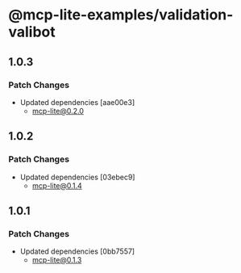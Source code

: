 # @mcp-lite-examples/validation-valibot

## 1.0.3

### Patch Changes

- Updated dependencies [aae00e3]
  - mcp-lite@0.2.0

## 1.0.2

### Patch Changes

- Updated dependencies [03ebec9]
  - mcp-lite@0.1.4

## 1.0.1

### Patch Changes

- Updated dependencies [0bb7557]
  - mcp-lite@0.1.3

